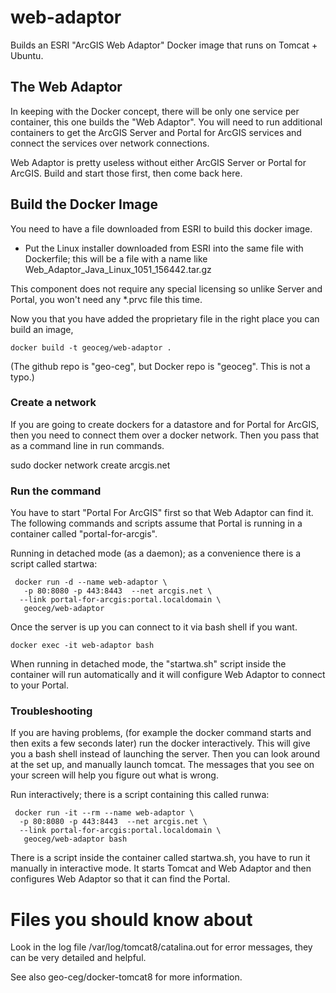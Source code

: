# web-adaptor
Builds an ESRI "ArcGIS Web Adaptor" Docker image that runs on Tomcat + Ubuntu.

## The Web Adaptor

In keeping with the Docker concept, there will be only one service per
container, this one builds the "Web Adaptor". You will need to run additional
containers to get the ArcGIS Server and Portal for ArcGIS services
and connect the services over network connections.

Web Adaptor is pretty useless without either ArcGIS Server or Portal for ArcGIS.
Build and start those first, then come back here.

## Build the Docker Image

You need to have a file downloaded from ESRI to build this docker image.

* Put the Linux installer downloaded from ESRI into the same file with Dockerfile;
this will be a file with a name like Web_Adaptor_Java_Linux_1051_156442.tar.gz

This component does not require any special licensing so unlike Server and Portal,
you won't need any *.prvc file this time.

Now you that you have added the proprietary file in the right place
you can build an image,
 ```
 docker build -t geoceg/web-adaptor .
 ```
(The github repo is "geo-ceg", but Docker repo is "geoceg". This is not a typo.)

### Create a network

If you are going to create dockers for a datastore and for Portal for ArcGIS,
then you need to connect them over a docker network. Then you pass that as
a command line in run commands.

 sudo docker network create arcgis.net

### Run the command

You have to start "Portal For ArcGIS" first so that Web Adaptor can
find it.  The following commands and scripts assume that Portal is
running in a container called "portal-for-arcgis".

Running in detached mode (as a daemon); as a convenience there is a script called startwa:
```
 docker run -d --name web-adaptor \
   -p 80:8080 -p 443:8443  --net arcgis.net \
  --link portal-for-arcgis:portal.localdomain \
   geoceg/web-adaptor
```
Once the server is up you can connect to it via bash shell if you want.
 ```
 docker exec -it web-adaptor bash 
 ```

When running in detached mode, the "startwa.sh" script inside the container will run
automatically and it will configure Web Adaptor to connect to your Portal.

### Troubleshooting

If you are having problems, (for example the docker command starts and
then exits a few seconds later) run the docker interactively. This
will give you a bash shell instead of launching the server. Then you
can look around at the set up, and manually launch tomcat.  The
messages that you see on your screen will help you figure out what is
wrong.

Run interactively; there is a script containing this called runwa:
```
 docker run -it --rm --name web-adaptor \
  -p 80:8080 -p 443:8443  --net arcgis.net \
  --link portal-for-arcgis:portal.localdomain \
   geoceg/web-adaptor bash
```

There is a script inside the container called startwa.sh, you have to run it
manually in interactive mode. It starts Tomcat and Web Adaptor and then
configures Web Adaptor so that it can find the Portal.

# Files you should know about

Look in the log file /var/log/tomcat8/catalina.out for error messages, 
they can be very detailed and helpful.

See also geo-ceg/docker-tomcat8 for more information.

